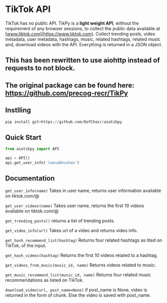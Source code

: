# TikTok API

TikTok has no public API. TikPy is a **light weight API**, without the requirement of any browser sessions, to collect the public data available at [www.tiktok.com](https://www.tiktok.com). Collect trending posts, video metadata, user metadata, hashtags, music, related hashtags, related music and, download videos with the API. Everything is returned in a JSON object. 

## This has been rewritten to use aiohttp instead of requests to not block.
## The original package can be found here: https://github.com/precog-recr/TikPy
## Instlling
```python
pip install git+https://github.com/OofChair/aiotikpy
```

## Quick Start
```python
from aiotikpy import API

api = API()
api.get_user_info('leenabhushan')
```

## Documentation

`get_user_info(name)` 
Takes in user name, returns user information available on tiktok.com/@<name>

`get_user_videos(name)` 
Takes user name, returns the first 10 videos available on tiktok.com/@<name>

`get_trending_posts()` 
returns a list of trending posts. 

`get_video_info(url)` 
Takes url of a video and returns video info. 

`get_hash_recommend_list(hashtag)` 
Returns four related hashtags as lited on TikTok, of the input. 

`get_hash_videos(hashtag)` Returns the first 10 videos related to a hashtag. 

`get_videos_from_music(music_id, name)` Returns videos related to music. 

`get_music_recommend_list(music_id, name)` Returns four related music recommendations as listed on TikTok.

`download_video(url, post_name=None)` if post_name is None, video is returned in the form of chunk. Else the video is saved with post_name. 

